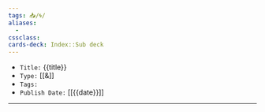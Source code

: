 ```yaml
---
tags: 📥️/🌀/
aliases:
  - 
cssclass: 
cards-deck: Index::Sub deck
---
```


- `Title:` {{title}}
- `Type:` [[&]]
- `Tags:` 
- `Publish Date:` [[{{date}}]]

---
